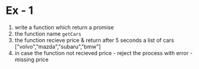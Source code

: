 # Ex - 1
1. write a function which return a promise
2. the function name `getCars`
3. the function recieve price & return after 5 seconds a list of cars ["volvo","mazda","subaru","bmw"]
4. in case the function not recieved price - reject the process with error - missing price